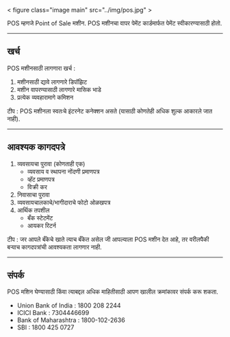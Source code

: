 
< figure class="image main" src="../img/pos.jpg" >

POS म्हणजे Point of Sale मशीन. POS मशीनचा वापर पेमेंट कार्डमार्फत पेमेंट स्वीकारण्यासाठी होतो.

---
## खर्च 
POS मशीनसाठी लागणारा खर्च : 

1. मशीनसाठी द्यावे लागणारे डिपॉझिट 
2. मशीन वापरण्यासाठी लागणारे मासिक भाडे 
3. प्रत्येक व्यवहारामागे कमिशन 

टीप : POS मशीनला स्वतःचे इंटरनेट कनेक्शन असते (यासाठी कोणतेही अधिक शुल्क आकारले जात नाही).

---
## आवश्यक कागदपत्रे 

1. व्यवसायचा पुरावा (कोणताही एक)
	* व्यवसाय व स्थापना नोंदणी प्रमाणपत्र
	* व्हॅट प्रमाणपत्र
	* विक्री कर
2. निवासाचा पुरावा 
3. व्यवसायचालकाचे/भागीदाराचे फोटो ओळखपत्र 
4. आर्थिक तपशील 
	* बँक स्टेटमेंट
	* आयकर रिटर्न

टीप : जर आपले बँकेचे खाते त्याच बँकेत असेल जी आपल्याला POS मशीन देत आहे, तर वरीलपैकी बऱ्याच कागदपत्रांची आवश्यकता लागणार नाही.

---
## संपर्क
POS मशिन घेण्यासाठी किंवा त्याबद्दल अधिक माहितीसाठी आपण खालील क्रमांकावर संपर्क करू शकता. 

- Union Bank of India : 1800 208 2244
- ICICI Bank : 7304446699
- Bank of Maharashtra : 1800-102-2636
- SBI : 1800 425 0727
